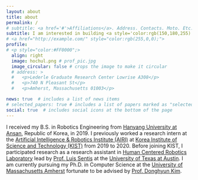 ```yaml
---
layout: about
title: about
permalink: /
# subtitle: <a href='#'>Affiliations</a>. Address. Contacts. Moto. Etc.
subtitle: I am interested in building <a style='color:rgb(150,180,255)'> robots </a> that can help people with their <a style='color:rgb(150,180,255)'>mobility</a>.
# <a href="http://example.com/" style="color:rgb(255,0,0);">
profile:
# <p style="color:#FF0000";>
  align: right
  image: hochul.png # prof_pic.jpg
  image_circular: false # crops the image to make it circular
  # address: >
  #   <p>Lederle Graduate Research Center Lowrise A308</p>
  #   <p>740 N Pleasant St</p>
  #   <p>Amherst, Massachusetts 01003</p>

news: true  # includes a list of news items
# selected_papers: true # includes a list of papers marked as "selected={true}"
social: true  # includes social icons at the bottom of the page
---
```


I received my B.S. in Robotics Engineering from [Hanyang University at Ansan](http://www.hanyang.ac.kr/), Republic of Korea, in 2019. 
I previously worked a research intern at the [Artificial Intelligence & Robotics Institute (AIRI)](https://www.airi.kist.re.kr) at [Korea Institute of Science and Technology (KIST)](https://eng.kist.re.kr/) from 2019 to 2020. 
Before joining KIST, I participated research as a research assistant in [Human Centered Robotics Laboratory](https://sites.utexas.edu/hcrl/) lead by [Prof. Luis Sentis](https://www.ae.utexas.edu/people/faculty/faculty-directory/sentis) at the [University of Texas at Austin](https://www.utexas.edu/).
I am currently pursuing my Ph.D. in Computer Science at the [University of Massachusetts Amherst](https://www.umass.edu) fortunate to be advised by [Prof. Donghyun Kim](https://www.cics.umass.edu/people/kim-donghyun).
